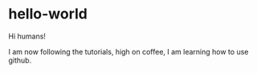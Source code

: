 # hello-world

Hi humans!

I am now following the tutorials, high on coffee, I am learning how to use github.
